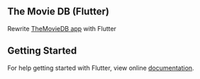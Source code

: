 ## The Movie DB (Flutter)

Rewrite [TheMovieDB app](https://github.com/dvtai113/TheMovieDB) with Flutter


## Getting Started

For help getting started with Flutter, view online
[documentation](https://flutter.io/).
